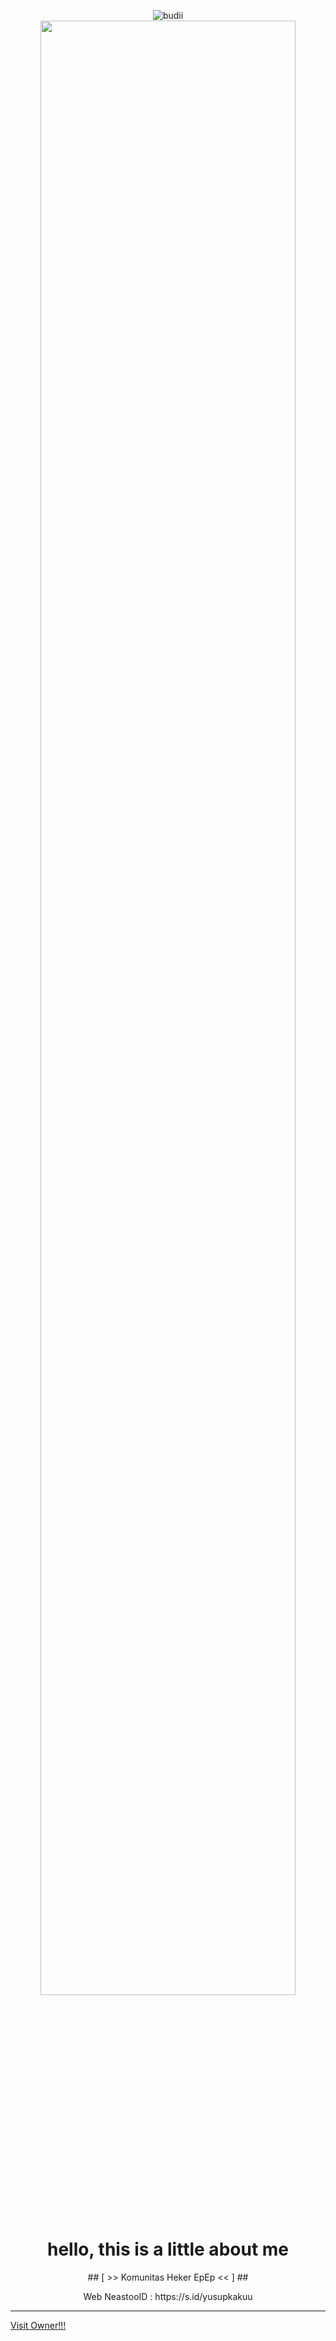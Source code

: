 <p align="center">

<p align="center">

  <img src="http://readme-typing-svg.herokuapp.com?color=%230B80F7&center=true&vCenter=true&multiline=false&lines=WELCOME;Too+NeastooID;IKUTIN-SOSIAL-MEDIA-KAMI!!;JANGAN+LUPA+JOIN+GROUP%2C++BWANGG+%3A);jangan+lupa+kasih+stars+!" alt="budii">

<img src="https://github.com/glospotnew/botbug/blob/master/IMG-20230328-WA0056.png" width="90%" style="margin-left: auto;margin-right: auto;display: block;">

</p>

<h1 align='center'>hello, this is a little about me</h1>
<p align='center'> ## [ >> Komunitas Heker EpEp << ] ##
<p align='center'>
<p align='center'>Web NeastooID : https://s.id/yusupkakuu
  
----------
[Visit Owner!!!](https://github.com/yusup909)
